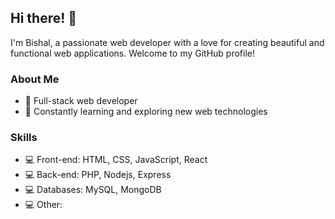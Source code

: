 ## Hi there! 👋
I'm Bishal, a passionate web developer with a love for creating beautiful and functional web applications. Welcome to my GitHub profile!
### About Me
- 💼 Full-stack web developer 
- 🌱 Constantly learning and exploring new web technologies
### Skills
- 💻 Front-end: HTML, CSS, JavaScript, React
- 💻 Back-end: PHP, Nodejs, Express
- 💻 Databases: MySQL, MongoDB
- 💻 Other: 
